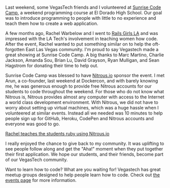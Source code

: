 Last weekend, some VegasTech friends and I volunteered at [Sunrise Code
Camp](http://sunrisecodecamp.com), a weekend programming course at El Dorado
High School. Our goal was to introduce programming to people with little to no
experience and teach them how to create a web application.

A few months ago, Rachel Warbelow and I went to [Rails Girls
LA](http://railsgirls.com/la) and was impressed with the LA Tech's involvement
in teaching women how code. After the event, Rachel wanted to put something
similar on to help the oft-forgotten East Las Vegas community. I'm proud to say
Vegastech made a great showing at Sunrise Code Camp.  A big thanks to Marc
Martino, Charlie Jackson, Amanda Sou, Brian Lu, David Grayson, Ryan Mulligan,
and Sean Hagstrom for donating their time to help out.

Sunrise Code Camp was blessed to have [Nitrous.io](http://nitrous.io) sponsor
the event. I met Arun, a co-founder, last weekend at Dockercon, and with
barely knowing me, he was generous enough to provide free Nitrous accounts for
our students to code throughout the weekend. For those who do not know what
Nitrous is, Nitrous provides almost any computer with access to the Internet a
world class development environment.  With Nitrous, we did not have to worry
about setting up virtual machines, which was a huge hassle when I volunteered
at similar events. Instead all we needed was 10 minutes to help people sign up
for GitHub, Heroku, CodePen and Nitrous accounts and everyone was good to go.

[Rachel teaches the students ruby using
Nitrous.io](http://i.imgur.com/nkFN12B.jpg)

I really enjoyed the chance to give back to my community. It was uplifting to
see people follow along and get the "Aha!" moment when they put together their
first application. We hope our students, and their friends, become part of our
VegasTech community. 

Want to learn how to code? What are you waiting for! Vegastech has great meetup
groups designed to help people learn how to code. Check out [the events
page](http://vegastech.com/events) for more information.
